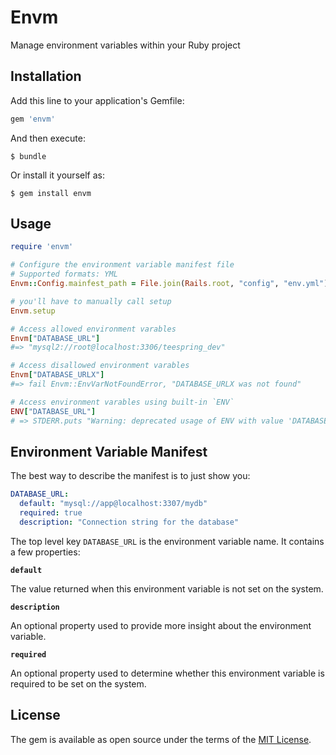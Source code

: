 # Envm

Manage environment variables within your Ruby project

## Installation

Add this line to your application's Gemfile:

```ruby
gem 'envm'
```

And then execute:

    $ bundle

Or install it yourself as:

    $ gem install envm

## Usage

```ruby
require 'envm'

# Configure the environment variable manifest file
# Supported formats: YML
Envm::Config.mainfest_path = File.join(Rails.root, "config", "env.yml")

# you'll have to manually call setup
Envm.setup

# Access allowed environment varables
Envm["DATABASE_URL"]
#=> "mysql2://root@localhost:3306/teespring_dev"

# Access disallowed environment varables
Envm["DATABASE_URLX"]
#=> fail Envm::EnvVarNotFoundError, "DATABASE_URLX was not found"

# Access environment varables using built-in `ENV`
ENV["DATABASE_URL"]
# => STDERR.puts "Warning: deprecated usage of ENV with value 'DATABASE_URL'"
```

## Environment Variable Manifest

The best way to describe the manifest is to just show you:

```yaml
DATABASE_URL:
  default: "mysql://app@localhost:3307/mydb"
  required: true
  description: "Connection string for the database"
```

The top level key `DATABASE_URL` is the environment variable name. It contains a few properties:

**`default`**

The value returned when this environment variable is not set on the system.

**`description`**

An optional property used to provide more insight about the environment variable.

**`required`**

An optional property used to determine whether this environment variable is required to be set on the system.

## License

The gem is available as open source under the terms of the [MIT License](http://opensource.org/licenses/MIT).

